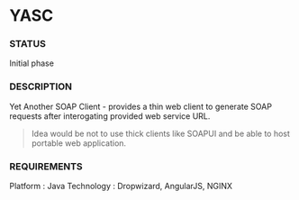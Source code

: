 YASC
===================

### STATUS
Initial phase

### DESCRIPTION

Yet Another SOAP Client - provides a thin web client to generate SOAP requests after interogating provided web service URL.
> Idea would be not to use thick clients like SOAPUI and be able to host portable web application.

### REQUIREMENTS

Platform : Java
Technology : Dropwizard, AngularJS, NGINX
